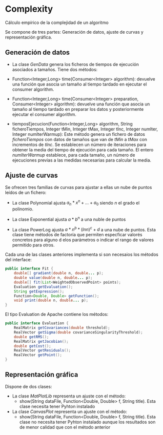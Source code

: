 
# Complexity

Cálculo empírico de la complejidad de un algoritmo

Se compone de tres partes: Generación de datos, ajuste de curvas y representación gráfica.

## Generación de datos

- La clase _GenData_ genera los ficheros de tiempos de ejecución asociados a tamaños. Tiene dos métodos:

- Function\<Integer,Long\> time(Consumer\<Integer\> algorithm): devuelve una función que asocia un tamaño al tiempo tardado en ejecutar el consumer algorithm.

- Function\<Integer,Long\> time(Consumer\<Integer\> preparation, Consumer\<Integer\> algorithm): devuelve una función que asocia un tamaño al tiempo tardado en preparar los datos y posteriormente ejecutar el consumer algorithm.

- tiemposEjecucion(Function\<Integer,Long\> algorithm, String ficheroTiempos, Integer tMin, Integer tMax, Integer tInc, Integer numIter, Integer numIterWarmup): Este método genera un fichero de datos _ficheroTiempos_ con datos de tamaños que van de _tMin_ a _tMax_ con incrementos de _tInc_. Se establecen un número de iteraciones para obtener la media del tiempo de ejecución para cada tamaño. El entero _numIterWarmup_ establece, para cada tamaño, un número de ejecuciones previas a las medidas necesarias para calcular la media.

## Ajuste de curvas

Se ofrecen tres familias de curvas para ajustar a ellas un nube de puntos leídos de un fichero:

- La clase Polynomial ajusta $a_n*x^n + ... + a_0$ siendo $n$ el grado el polinomio. 
	
- La clase Exponential ajusta $a*b^n$ a una nuble de puntos
	
- La clase PowerLog ajusta $a*n^b*(ln n)^c + d$ a una nube de puntos. Esta clase tiene métodos de factoría que permiten especficar valorés concretos para alguno d elos parámetros o indicar el rango de valores permitido para otros.

Cada una de las clases anteriores implementa si son necesaios los métodos del interface:

```java
public interface Fit {
	double[] gradient(double n, double... p);
	double value(double n, double... p);
	double[] fit(List<WeightedObservedPoint> points);
	Evaluation getEvaluation();
	String getExpression();
	Function<Double, Double> getFunction();
	void print(double n, double... p);
}
```

El tipo Evaluation de Apache contiene los métodos:

```java
public interface Evaluation {
	RealMatrix getCovariances(double threshold);
	RealVector getSigma(double covarianceSingularityThreshold);
	double getRMS();
	RealMatrix getJacobian();
	double getCost();
	RealVector getResiduals();
	RealVector getPoint();
}
```

## Representación gráfica

Dispone de dos clases:

- La clase _MatPlotLib_ representa un ajuste con el método: 
	- show(String dataFile, Function\<Double, Double\> f, String title). Esta clase necesita tener Pyhton instalado
- La clase _CanvasPlot_ representa un ajuste con el método: 
	- show(String dataFile, Function\<Double, Double\> f, String title). Esta clase no necesita tener Pyhton instalado aunque los resultados son de menor calidad que con el método anterior